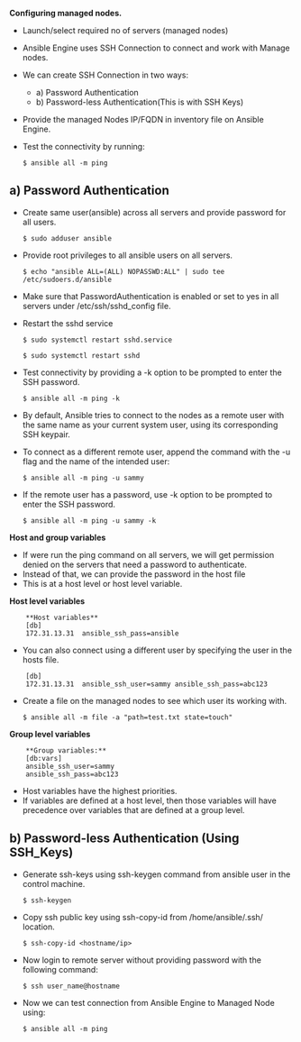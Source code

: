 **Configuring managed nodes.**
- Launch/select required no of servers (managed nodes)
- Ansible Engine uses SSH Connection to connect and work with Manage nodes.
- We can create SSH Connection in two ways:
     - a) Password Authentication
     - b) Password-less Authentication(This is with SSH Keys)
- Provide the managed Nodes IP/FQDN in inventory file on Ansible Engine.
- Test the connectivity by running:

      $ ansible all -m ping

## **a) Password Authentication**

- Create same user(ansible) across all servers and provide password for all users.

      $ sudo adduser ansible

- Provide root privileges to all ansible users on all servers.

      $ echo "ansible ALL=(ALL) NOPASSWD:ALL" | sudo tee /etc/sudoers.d/ansible

- Make sure that PasswordAuthentication is enabled or set  to yes in all servers under
   /etc/ssh/sshd_config file.
- Restart the sshd service

      $ sudo systemctl restart sshd.service

      $ sudo systemctl restart sshd

- Test connectivity by providing a -k option to be prompted to enter the SSH password.

      $ ansible all -m ping -k

- By default, Ansible tries to connect to the nodes as a remote user with the same name as your current system user, using its corresponding SSH keypair.

- To connect as a different remote user, append the command with the -u flag and the name of the intended user:

      $ ansible all -m ping -u sammy

- If the remote user has a password, use -k option to be prompted to enter the SSH password.

      $ ansible all -m ping -u sammy -k

**Host and group variables**
- If were run the ping command on all servers, we will get permission denied on the servers that need a password to authenticate.
- Instead of that, we can provide the password in the host file
- This is at a host level or host level variable.

**Host level variables**
```
    **Host variables**
    [db]
    172.31.13.31  ansible_ssh_pass=ansible
```
- You can also connect using a different user by specifying the user in the hosts file.
```
    [db]
    172.31.13.31  ansible_ssh_user=sammy ansible_ssh_pass=abc123
```
- Create a file on the managed nodes to see which user its working with. 

      $ ansible all -m file -a "path=test.txt state=touch"

**Group level variables** 
```
    **Group variables:**
    [db:vars]
    ansible_ssh_user=sammy
    ansible_ssh_pass=abc123
```
- Host variables have the highest priorities. 
- If variables are defined at a host level, then those variables will have precedence over variables that are defined at a group level.

## **b) Password-less Authentication (Using SSH_Keys)**

- Generate ssh-keys using ssh-keygen command from ansible user in the control machine.

      $ ssh-keygen

- Copy ssh public key using ssh-copy-id <hostname> from /home/ansible/.ssh/ location.

      $ ssh-copy-id <hostname/ip>

- Now login to remote server without providing password with the following command:

      $ ssh user_name@hostname

- Now we can test connection from Ansible Engine to Managed Node using:

      $ ansible all -m ping
